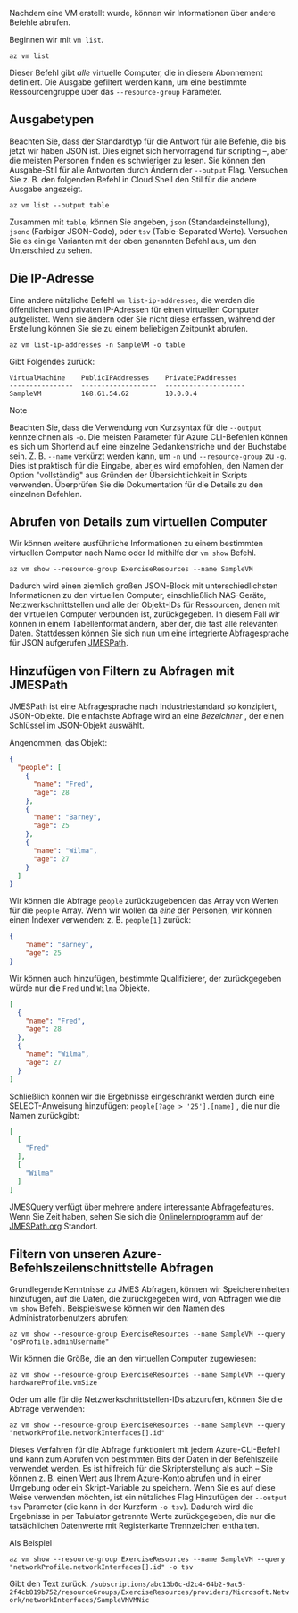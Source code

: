Nachdem eine VM erstellt wurde, können wir Informationen über andere Befehle abrufen.

Beginnen wir mit `vm list`.

```azurecli
az vm list
```

Dieser Befehl gibt _alle_ virtuelle Computer, die in diesem Abonnement definiert. Die Ausgabe gefiltert werden kann, um eine bestimmte Ressourcengruppe über das `--resource-group` Parameter. 

## <a name="output-types"></a>Ausgabetypen
Beachten Sie, dass der Standardtyp für die Antwort für alle Befehle, die bis jetzt wir haben JSON ist. Dies eignet sich hervorragend für scripting –, aber die meisten Personen finden es schwieriger zu lesen. Sie können den Ausgabe-Stil für alle Antworten durch Ändern der `--output` Flag. Versuchen Sie z. B. den folgenden Befehl in Cloud Shell den Stil für die andere Ausgabe angezeigt.

```azurecli
az vm list --output table
```

Zusammen mit `table`, können Sie angeben, `json` (Standardeinstellung), `jsonc` (Farbiger JSON-Code), oder `tsv` (Table-Separated Werte). Versuchen Sie es einige Varianten mit der oben genannten Befehl aus, um den Unterschied zu sehen.

## <a name="getting-the-ip-address"></a>Die IP-Adresse

Eine andere nützliche Befehl `vm list-ip-addresses`, die werden die öffentlichen und privaten IP-Adressen für einen virtuellen Computer aufgelistet. Wenn sie ändern oder Sie nicht diese erfassen, während der Erstellung können Sie sie zu einem beliebigen Zeitpunkt abrufen.

```azurecli
az vm list-ip-addresses -n SampleVM -o table
```

Gibt Folgendes zurück:

```
VirtualMachine    PublicIPAddresses    PrivateIPAddresses
----------------  -------------------  --------------------
SampleVM          168.61.54.62         10.0.0.4
```

> [!NOTE]
> Beachten Sie, dass die Verwendung von Kurzsyntax für die `--output` kennzeichnen als `-o`. Die meisten Parameter für Azure CLI-Befehlen können es sich um Shortend auf eine einzelne Gedankenstriche und der Buchstabe sein. Z. B. `--name` verkürzt werden kann, um `-n` und `--resource-group` zu `-g`. Dies ist praktisch für die Eingabe, aber es wird empfohlen, den Namen der Option "vollständig" aus Gründen der Übersichtlichkeit in Skripts verwenden. Überprüfen Sie die Dokumentation für die Details zu den einzelnen Befehlen.

## <a name="getting-vm-details"></a>Abrufen von Details zum virtuellen Computer

Wir können weitere ausführliche Informationen zu einem bestimmten virtuellen Computer nach Name oder Id mithilfe der `vm show` Befehl.

```azurecli
az vm show --resource-group ExerciseResources --name SampleVM
```

Dadurch wird einen ziemlich großen JSON-Block mit unterschiedlichsten Informationen zu den virtuellen Computer, einschließlich NAS-Geräte, Netzwerkschnittstellen und alle der Objekt-IDs für Ressourcen, denen mit der virtuellen Computer verbunden ist, zurückgegeben. In diesem Fall wir können in einem Tabellenformat ändern, aber der, die fast alle relevanten Daten. Stattdessen können Sie sich nun um eine integrierte Abfragesprache für JSON aufgerufen [JMESPath](http://jmespath.org/).

## <a name="adding-filters-to-queries-with-jmespath"></a>Hinzufügen von Filtern zu Abfragen mit JMESPath

JMESPath ist eine Abfragesprache nach Industriestandard so konzipiert, JSON-Objekte. Die einfachste Abfrage wird an eine _Bezeichner_ , der einen Schlüssel im JSON-Objekt auswählt.

Angenommen, das Objekt:

```json
{
  "people": [
    {
      "name": "Fred",
      "age": 28
    },
    {
      "name": "Barney",
      "age": 25
    },
    {
      "name": "Wilma",
      "age": 27
    }
  ]
}
```

Wir können die Abfrage `people` zurückzugebenden das Array von Werten für die `people` Array. Wenn wir wollen da _eine_ der Personen, wir können einen Indexer verwenden: z. B. `people[1]` zurück:

```json
{
    "name": "Barney",
    "age": 25
}
```

Wir können auch hinzufügen, bestimmte Qualifizierer, der zurückgegeben würde nur die `Fred` und `Wilma` Objekte. 

```json
[
  {
    "name": "Fred",
    "age": 28
  },
  {
    "name": "Wilma",
    "age": 27
  }
]
```

Schließlich können wir die Ergebnisse eingeschränkt werden durch eine SELECT-Anweisung hinzufügen: `people[?age > '25'].[name]` , die nur die Namen zurückgibt:

```json
[
  [
    "Fred"
  ],
  [
    "Wilma"
  ]
]
```

JMESQuery verfügt über mehrere andere interessante Abfragefeatures. Wenn Sie Zeit haben, sehen Sie sich die [Onlinelernprogramm](http://jmespath.org/tutorial.html) auf der [JMESPath.org](http://jmespath.org/) Standort.

## <a name="filtering-our-azure-cli-queries"></a>Filtern von unseren Azure-Befehlszeilenschnittstelle Abfragen

Grundlegende Kenntnisse zu JMES Abfragen, können wir Speichereinheiten hinzufügen, auf die Daten, die zurückgegeben wird, von Abfragen wie die `vm show` Befehl. Beispielsweise können wir den Namen des Administratorbenutzers abrufen:

```azurecli
az vm show --resource-group ExerciseResources --name SampleVM --query "osProfile.adminUsername"
```

Wir können die Größe, die an den virtuellen Computer zugewiesen:

```azurecli
az vm show --resource-group ExerciseResources --name SampleVM --query hardwareProfile.vmSize
```

Oder um alle für die Netzwerkschnittstellen-IDs abzurufen, können Sie die Abfrage verwenden:

```azurecli
az vm show --resource-group ExerciseResources --name SampleVM --query "networkProfile.networkInterfaces[].id"
```

Dieses Verfahren für die Abfrage funktioniert mit jedem Azure-CLI-Befehl und kann zum Abrufen von bestimmten Bits der Daten in der Befehlszeile verwendet werden. Es ist hilfreich für die Skripterstellung als auch – Sie können z. B. einen Wert aus Ihrem Azure-Konto abrufen und in einer Umgebung oder ein Skript-Variable zu speichern. Wenn Sie es auf diese Weise verwenden möchten, ist ein nützliches Flag Hinzufügen der `--output tsv` Parameter (die kann in der Kurzform `-o tsv`). Dadurch wird die Ergebnisse in per Tabulator getrennte Werte zurückgegeben, die nur die tatsächlichen Datenwerte mit Registerkarte Trennzeichen enthalten.

Als Beispiel

```azurecli
az vm show --resource-group ExerciseResources --name SampleVM --query "networkProfile.networkInterfaces[].id" -o tsv
```

Gibt den Text zurück: `/subscriptions/abc13b0c-d2c4-64b2-9ac5-2f4cb819b752/resourceGroups/ExerciseResources/providers/Microsoft.Network/networkInterfaces/SampleVMVMNic`
